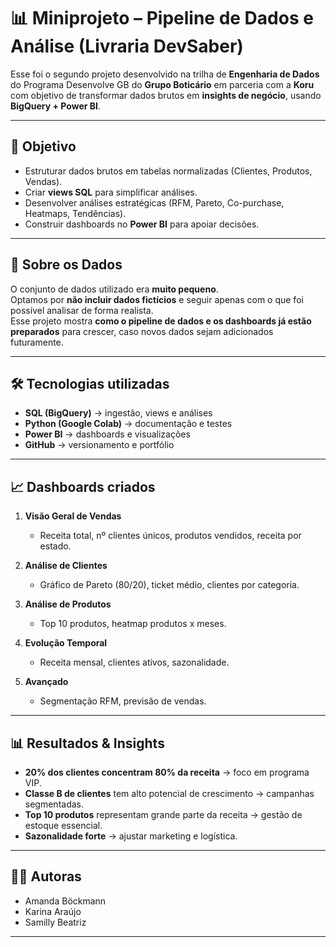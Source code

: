 # 📊 Miniprojeto – Pipeline de Dados e Análise (Livraria DevSaber)

Esse foi o segundo projeto desenvolvido na trilha de **Engenharia de Dados** do Programa Desenvolve GB do **Grupo Boticário** em parceria com a **Koru** com objetivo de transformar dados brutos em **insights de negócio**, usando **BigQuery + Power BI**.

---

## 🚀 Objetivo
- Estruturar dados brutos em tabelas normalizadas (Clientes, Produtos, Vendas).
- Criar **views SQL** para simplificar análises.
- Desenvolver análises estratégicas (RFM, Pareto, Co-purchase, Heatmaps, Tendências).
- Construir dashboards no **Power BI** para apoiar decisões.

---

## 📂 Sobre os Dados
O conjunto de dados utilizado era **muito pequeno**.  
Optamos por **não incluir dados fictícios** e seguir apenas com o que foi possível analisar de forma realista.  
Esse projeto mostra **como o pipeline de dados e os dashboards já estão preparados** para crescer, caso novos dados sejam adicionados futuramente.  

---

## 🛠️ Tecnologias utilizadas
- **SQL (BigQuery)** → ingestão, views e análises  
- **Python (Google Colab)** → documentação e testes  
- **Power BI** → dashboards e visualizações  
- **GitHub** → versionamento e portfólio  

---

## 📈 Dashboards criados
1. **Visão Geral de Vendas**  
   - Receita total, nº clientes únicos, produtos vendidos, receita por estado.

2. **Análise de Clientes**  
   - Gráfico de Pareto (80/20), ticket médio, clientes por categoria.

3. **Análise de Produtos**  
   - Top 10 produtos, heatmap produtos x meses.

4. **Evolução Temporal**  
   - Receita mensal, clientes ativos, sazonalidade.

5. **Avançado**  
   - Segmentação RFM, previsão de vendas.

---

## 📊 Resultados & Insights
- **20% dos clientes concentram 80% da receita** → foco em programa VIP.  
- **Classe B de clientes** tem alto potencial de crescimento → campanhas segmentadas.  
- **Top 10 produtos** representam grande parte da receita → gestão de estoque essencial.  
- **Sazonalidade forte** → ajustar marketing e logística.  

---

## 👩‍💻 Autoras
- Amanda Böckmann  
- Karina Araújo  
- Samilly Beatriz  

---
